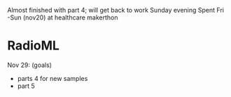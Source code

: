 Almost finished with part 4; will get back to work Sunday evening
Spent Fri -Sun (nov20) at healthcare makerthon

# RadioML

Nov 29: 
(goals)
* parts 4 for new samples 
* part 5
 


